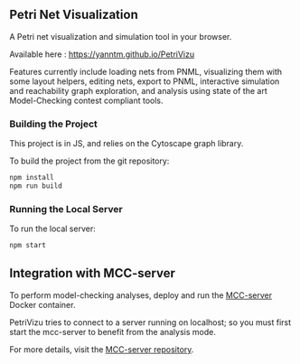 ## Petri Net Visualization

A Petri net visualization and simulation tool in your browser.

Available here : https://yanntm.github.io/PetriVizu

Features currently include loading nets from PNML, visualizing them with some layout helpers, editing nets, export to PNML, interactive simulation and reachability graph exploration, and analysis using state of the art Model-Checking contest compliant tools.

### Building the Project

This project is in JS, and relies on the Cytoscape graph library.

To build the project from the git repository:

```bash
npm install
npm run build
```

### Running the Local Server

To run the local server:

```bash
npm start
```

## Integration with MCC-server

To perform model-checking analyses, deploy and run the [MCC-server](https://github.com/yanntm/MCC-server) Docker container.

PetriVizu tries to connect to a server running on localhost; so you must first start the mcc-server to benefit from the analysis mode.

For more details, visit the [MCC-server repository](https://github.com/yanntm/MCC-server).

